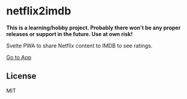 # netflix2imdb

**This is a learning/hobby project. Probably there won't be any proper releases or support in the future. Use at own risk!**

Svelte PWA to share Netflix content to IMDB to see ratings.

[Go to App](https://psturm.github.io/netflix2imdb/)

## License

MIT
